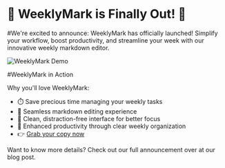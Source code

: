 # 🎉 WeeklyMark is Finally Out! 🎉
#We're excited to announce: WeeklyMark has officially launched! 
Simplify your workflow, boost productivity, and streamline your week with our innovative weekly markdown editor.

![WeeklyMark Demo](https://public-files.gumroad.com/v65zlxxdshfvxm0zkpy2aozv3pc7)

#WeeklyMark in Action

Why you'll love WeeklyMark:

- ⏱️ Save precious time managing your weekly tasks
- 📝 Seamless markdown editing experience
- 🌈 Clean, distraction-free interface for better focus
- 🚀 Enhanced productivity through clear weekly organization
- 👉 [Grab your copy now](https://store.funkaey.com)

Want to know more details? Check out our full announcement over at our blog post.
